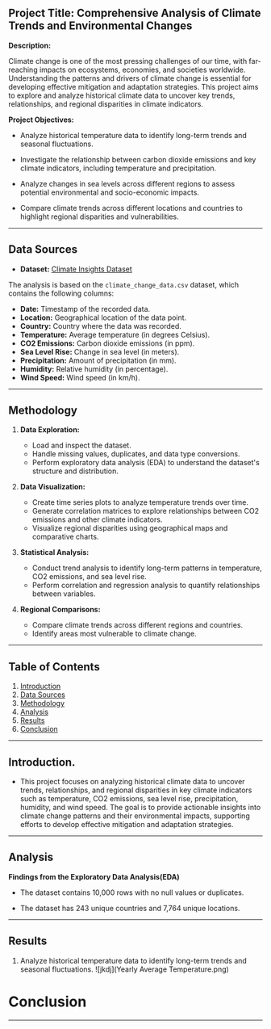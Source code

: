 ## **Project Title:**  **Comprehensive Analysis of Climate Trends and Environmental Changes**

**Description:** 

Climate change is one of the most pressing challenges of our time, with far-reaching impacts on ecosystems, economies, and societies worldwide. Understanding the patterns and drivers of climate change is essential for developing effective mitigation and adaptation strategies. This project aims to explore and analyze historical climate data to uncover key trends, relationships, and regional disparities in climate indicators.

**Project Objectives:**
- Analyze historical temperature data to identify long-term trends and seasonal fluctuations.

- Investigate the relationship between carbon dioxide emissions and key climate indicators, including temperature and precipitation.

- Analyze changes in sea levels across different regions to assess potential environmental and socio-economic impacts.

- Compare climate trends across different locations and countries to highlight regional disparities and vulnerabilities.

---

## Data Sources  
- **Dataset:** [Climate Insights Dataset](https://www.kaggle.com/datasets/goyaladi/climate-insights-dataset?select=climate_change_data.csv)

The analysis is based on the `climate_change_data.csv` dataset, which contains the following columns:
- **Date:** Timestamp of the recorded data.
- **Location:** Geographical location of the data point.
- **Country:** Country where the data was recorded.
- **Temperature:** Average temperature (in degrees Celsius).
- **CO2 Emissions:** Carbon dioxide emissions (in ppm).
- **Sea Level Rise:** Change in sea level (in meters).
- **Precipitation:** Amount of precipitation (in mm).
- **Humidity:** Relative humidity (in percentage).
- **Wind Speed:** Wind speed (in km/h).

---

## Methodology  
1. **Data Exploration:**
   - Load and inspect the dataset.
   - Handle missing values, duplicates, and data type conversions.
   - Perform exploratory data analysis (EDA) to understand the dataset's structure and distribution.

2. **Data Visualization:**
   - Create time series plots to analyze temperature trends over time.
   - Generate correlation matrices to explore relationships between CO2 emissions and other climate indicators.
   - Visualize regional disparities using geographical maps and comparative charts.

3. **Statistical Analysis:**
   - Conduct trend analysis to identify long-term patterns in temperature, CO2 emissions, and sea level rise.
   - Perform correlation and regression analysis to quantify relationships between variables.

4. **Regional Comparisons:**
   - Compare climate trends across different regions and countries.
   - Identify areas most vulnerable to climate change.

---
## Table of Contents
1. [Introduction](#introduction)
2. [Data Sources](#data-sources)
3. [Methodology](#methodology)
4. [Analysis](#analysis)
5. [Results](#results)
6. [Conclusion](#conclusion)

---

## Introduction.  
- This project focuses on analyzing historical climate data to uncover trends, relationships, and regional disparities in key climate indicators such as temperature, CO2 emissions, sea level rise, precipitation, humidity, and wind speed. The goal is to provide actionable insights into climate change patterns and their environmental impacts, supporting efforts to develop effective mitigation and adaptation strategies.
---

## Analysis 
**Findings from the Exploratory Data Analysis(EDA)**

- The dataset contains 10,000 rows with no null values or duplicates.

- The dataset has 243 unique countries and 7,764 unique locations.
---

## Results  
1. Analyze historical temperature data to identify long-term trends and seasonal fluctuations.
![jkdj](Yearly Average Temperature.png)
# Conclusion


---


